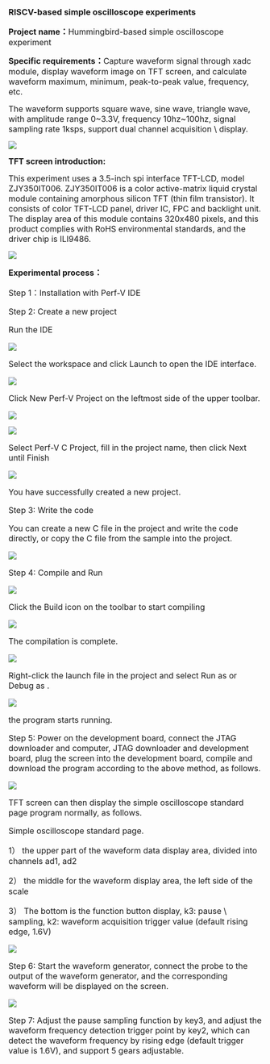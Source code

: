 ### RISCV-based simple oscilloscope experiments

**<span style="font-size:16px;">Project name：</span>**<span style="font-size:16px;">Hummingbird-based simple oscilloscope experiment</span>

**<span style="font-size:16px;">Specific requirements：</span>**<span style="font-size:16px;">Capture waveform signal through xadc module, display waveform image on TFT screen, and calculate waveform maximum, minimum, peak-to-peak value, frequency, etc.</span>

<span style="font-size:16px;">The waveform supports square wave, sine wave, triangle wave, with amplitude range 0~3.3V, frequency 10hz~100hz, signal sampling rate 1ksps, support dual channel acquisition \ display.</span>

![](https://rvboards.org/rvboards/dasdu8syrbgvtzvhfj12f4d5/images_dir/1628072408/111.png)

**<span style="font-size:16px;">TFT screen introduction:</span>**

<span style="font-size:16px;">This experiment uses a 3.5-inch spi interface TFT-LCD, model ZJY350IT006. ZJY350IT006 is a color active-matrix liquid crystal module containing amorphous silicon TFT (thin film transistor). It consists of color TFT-LCD panel, driver IC, FPC and backlight unit. The display area of this module contains 320x480 pixels, and this product complies with RoHS environmental standards, and the driver chip is ILI9486.</span>

![](https://rvboards.org/rvboards/dasdu8syrbgvtzvhfj12f4d5/images_dir/1628072515/112.png)

**<span style="font-size:16px;">Experimental process：</span>**

<span style="font-size:16px;">

Step 1：Installation with Perf-V IDE

Step 2: Create a new project

Run the IDE

</span>

![](https://rvboards.org/rvboards/dasdu8syrbgvtzvhfj12f4d5/images_dir/1628072598/113.png)

<span style="font-size:16px;">

Select the workspace and click Launch to open the IDE interface.

</span>

![](https://rvboards.org/rvboards/dasdu8syrbgvtzvhfj12f4d5/images_dir/1628072646/114.png)

<span style="font-size:16px;">

Click New Perf-V Project on the leftmost side of the upper toolbar.

</span>

![](https://rvboards.org/rvboards/dasdu8syrbgvtzvhfj12f4d5/images_dir/1628072693/115.png)

![](https://rvboards.org/rvboards/dasdu8syrbgvtzvhfj12f4d5/images_dir/1628072718/116.png)

<span style="font-size:16px;">

Select Perf-V C Project, fill in the project name, then click Next until Finish

</span>

![](https://rvboards.org/rvboards/dasdu8syrbgvtzvhfj12f4d5/images_dir/1628072762/117.png)

<span style="font-size:16px;">

You have successfully created a new project.

Step 3: Write the code

You can create a new C file in the project and write the code directly, or copy the C file from the sample into the project.

</span>

![](https://rvboards.org/rvboards/dasdu8syrbgvtzvhfj12f4d5/images_dir/1628072820/118.png)

<span style="font-size:16px;">

Step 4: Compile and Run

</span>

![](https://rvboards.org/rvboards/dasdu8syrbgvtzvhfj12f4d5/images_dir/1628072863/119.png)

<span style="font-size:16px;">

Click the Build icon on the toolbar to start compiling

</span>

![](https://rvboards.org/rvboards/dasdu8syrbgvtzvhfj12f4d5/images_dir/1628072915/120.png)

<span style="font-size:16px;">

The compilation is complete.

</span>

![](https://rvboards.org/rvboards/dasdu8syrbgvtzvhfj12f4d5/images_dir/1628072959/121.png)

<span style="font-size:16px;">

Right-click the launch file in the project and select Run as or Debug as .
</span>

![](https://rvboards.org/rvboards/dasdu8syrbgvtzvhfj12f4d5/images_dir/1628073011/122.png)

<span style="font-size:16px;">

the program starts running.

Step 5: Power on the development board, connect the JTAG downloader and computer, JTAG downloader and development board, plug the screen into the development board, compile and download the program according to the above method, as follows.

</span>

![](https://rvboards.org/rvboards/dasdu8syrbgvtzvhfj12f4d5/images_dir/1628073070/123.png)

<span style="font-size:16px;">

TFT screen can then display the simple oscilloscope standard page program normally, as follows.

Simple oscilloscope standard page.

1） the upper part of the waveform data display area, divided into channels ad1, ad2

2） the middle for the waveform display area, the left side of the scale

3） The bottom is the function button display, k3: pause \ sampling, k2: waveform acquisition trigger value (default rising edge, 1.6V)

</span>

![](https://rvboards.org/rvboards/dasdu8syrbgvtzvhfj12f4d5/images_dir/1628073156/124.png)

<span style="font-size:16px;">

Step 6: Start the waveform generator, connect the probe to the output of the waveform generator, and the corresponding waveform will be displayed on the screen.

</span>

![](https://rvboards.org/rvboards/dasdu8syrbgvtzvhfj12f4d5/images_dir/1628073225/125.png)

<span style="font-size:16px;">

Step 7: Adjust the pause sampling function by key3, and adjust the waveform frequency detection trigger point by key2, which can detect the waveform frequency by rising edge (default trigger value is 1.6V), and support 5 gears adjustable.

</span>


